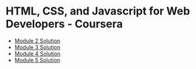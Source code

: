 # HTML, CSS, and Javascript for Web Developers - Coursera

- [Module 2 Solution](https://aakash-wagle.github.io/web-dev-coursera/module2-solution/)
- [Module 3 Solution](https://aakash-wagle.github.io/web-dev-coursera/module3-solution/)
- [Module 4 Solution](https://aakash-wagle.github.io/web-dev-coursera/module4-solution/)
- [Module 5 Solution](https://aakash-wagle.github.io/web-dev-coursera/module5-solution/)

